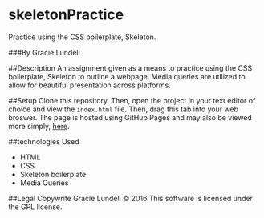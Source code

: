 # skeletonPractice
Practice using the CSS boilerplate, Skeleton.

###By Gracie Lundell

##Description
An assignment given as a means to practice using the CSS boilerplate, Skeleton to outline a webpage. Media queries are utilized to allow for beautiful presentation across platforms. 

##Setup
Clone this repository. Then, open the project in your text editor of choice and view the <code>index.html</code> file. Then, drag this tab into your web broswer.
The page is hosted using GitHub Pages and may also be viewed more simply, [here](http://gracielundell.com/skeletonPractice/).

##technologies Used
- HTML
- CSS
- Skeleton boilerplate
- Media Queries

##Legal
Copywrite Gracie Lundell &copy; 2016
This software is licensed under the GPL license.
